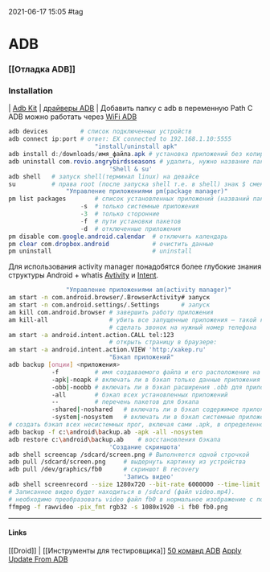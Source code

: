 2021-06-17 15:05
#tag
# ADB
### [[Отладка ADB]]
### Installation
| [Adb Kit](http://adbshell.com/downloads) | [драйверы ADB](http://adbdriver.com/downloads) | Добавить папку c adb в переменную Path
С ADB можно работать через [WiFi ADB](https://play.google.com/store/apps/details?id=com.ttxapps.wifiadb)
```powershell
adb devices			# список подключенных устройств
adb connect ip:port	# ответ: EX connected to 192.168.1.10:5555
						"install/uninstall apk"
adb install d:/downloads/имя_файла.apk # установка приложений без копирования их на смартфон
adb uninstall com.rovio.angrybirdsseasons # удалить, нужно название пакета
							'Shell & su'
adb shell	# запуск shell(терминал linux) на девайсе
su			# права root (после запуска shell т.е. в shell) знак $ сменится на # 
				"Управление приложениями pm(package manager)"
pm list packages		# список установленных приложений (названий пакетов)
					-s	# только системные приложения
					-3	# только сторонние
					-f	# пути установки пакетов
					-d	# отключенные приложения 
pm disable com.google.android.calendar	# отключить календарь
pm clear com.dropbox.android			# очистить данные
pm uninstall 							# uninstall
```
Для использования activity manager понадобятся более глубокие знания структуры Android + whatis [Avtivity](http://developer.android.com/intl/ru/reference/android/app/Activity.html) и [Intent](http://developer.android.com/intl/ru/tools/help/shell.html#IntentSpec).
```bash
				"Управление приложениями am(activity manager)"
am start -n com.android.browser/.BrowserActivity# запуск
am start -n com.android.settings/.Settings		# запуск
am kill com.android.browser # завершить работу приложения 
am kill-all					# убить все запущенные приложения — такой командой:
							# сделать звонок на нужный номер телефона
am start -a android.intent.action.CALL tel:123
							# открыть страницу в браузере:
am start -a android.intent.action.VIEW 'http:/xakep.ru'
							"Бэкап приложений"
adb backup [опции] <приложения>
			-f			# имя создаваемого файла и его расположение на компе. При отсутствии ключа будет создан файл backup.ab в текущем каталоге;
			-apk|-noapk	# включать ли в бэкап только данные приложения или сам .apk тоже (по умолчанию не включает);
			-obb|-noobb	# включать ли в бэкап расширения .obb для приложений (по умолчанию не включает);
			-all		# бэкап всех установленных приложений
			--			# перечень пакетов для бэкапа
			-shared|-noshared	# включать ли в бэкап содержимое приложения на SD-карте (по умолчанию не включает)
			-system|-nosystem	# включать ли в бэкап системные приложения (по умолчанию включает)
# создать бэкап всех несистемных прог, включая сами .apk, в определенное место
adb backup -f c:\android\backup.ab -apk -all -nosystem
adb restore c:\android\backup.ab	# восстановления бэкапа 
							'Создание скриншота'
adb shell screencap /sdcard/screen.png # Выполняется одной строчкой
adb pull /sdcard/screen.png		# выдернуть картинку из устройства 
adb pull /dev/graphics/fb0		# скриншот В recovery 
								'Запись видео'
adb shell screenrecord --size 1280x720 --bit-rate 6000000 --time-limit 20 --verbose /sdcard/video.mp4  #  запись видео с разрешением 1280 x 720 (defolt - нативное разрешение экрана устройства), с битрейтом 6 Мбит/с, длиной 20 с (defolt =  180 с), с показом логов в консоли
# Записанное видео будет находиться в /sdcard (файл video.mp4).
# необходимо преобразовать video файл fb0 в нормальное изображение с помощью FFmpeg, который нужно скачать и положить в папку с adb. Расширение необходимо ставить своего устройства:
ffmpeg -f rawvideo -pix_fmt rgb32 -s 1080x1920 -i fb0 fb0.png
```
_____________
#### Links
[[Droid]] | [[Инструменты для тестировщика]]
[50 команд ADB](https://xakep.ru/2016/05/12/android-adb/ "управлепие приложениями, бэкап, скрин && видео, логи")
[Apply Update From ADB](https://androfon.ru/prodvinut/chto-takoe-apply-update-from-adb)